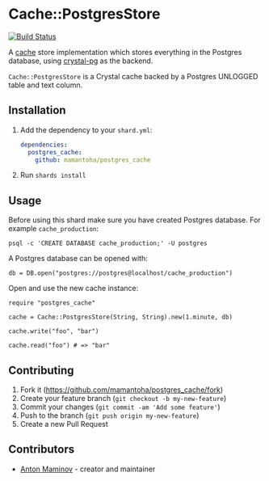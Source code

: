 # Cache::PostgresStore

[![Build Status](https://travis-ci.org/mamantoha/postgres_cache.svg?branch=main)](https://travis-ci.org/mamantoha/postgres_cache)

A [cache](https://github.com/mamantoha/cache) store implementation which stores everything in the Postgres database,
using [crystal-pg](https://github.com/will/crystal-pg) as the backend.

`Cache::PostgresStore` is a Crystal cache backed by a Postgres UNLOGGED table and text column.

## Installation

1. Add the dependency to your `shard.yml`:

   ```yaml
   dependencies:
     postgres_cache:
       github: mamantoha/postgres_cache
   ```

2. Run `shards install`

## Usage

Before using this shard make sure you have created Postgres database. For example `cache_production`:

```console
psql -c 'CREATE DATABASE cache_production;' -U postgres
```

A Postgres database can be opened with:

```crystal
db = DB.open("postgres://postgres@localhost/cache_production")
```

Open and use the new cache instance:

```crystal
require "postgres_cache"

cache = Cache::PostgresStore(String, String).new(1.minute, db)

cache.write("foo", "bar")

cache.read("foo") # => "bar"
```

## Contributing

1. Fork it (<https://github.com/mamantoha/postgres_cache/fork>)
2. Create your feature branch (`git checkout -b my-new-feature`)
3. Commit your changes (`git commit -am 'Add some feature'`)
4. Push to the branch (`git push origin my-new-feature`)
5. Create a new Pull Request

## Contributors

- [Anton Maminov](https://github.com/mamantoha) - creator and maintainer
